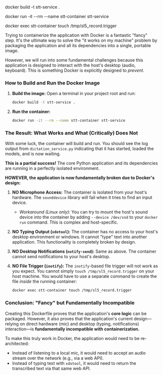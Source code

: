 docker build -t stt-service .

docker run -it --rm --name stt-container stt-service

docker exec stt-container touch /tmp/sl5_record.trigger


Trying to containerize the application with Docker is a fantastic "fancy" step. It's the ultimate way to solve the "it works on my machine" problem by packaging the application and all its dependencies into a single, portable image.

However, we will run into some fundamental challenges because this application is designed to interact with the host's desktop (audio, keyboard). This is something Docker is explicitly designed to *prevent*.

### How to Build and Run the Docker Image

1.  **Build the image:** Open a terminal in your project root and run:
    ```bash
    docker build -t stt-service .
    ```
2.  **Run the container:**
    ```bash
    docker run -it --rm --name stt-container stt-service
    ```

### The Result: What Works and What (Critically) Does Not

With some luck, the container will build and run. You should see the log output from `dictation_service.py` indicating that it has started, loaded the models, and is now waiting.

**This is a partial success!** The core Python application and its dependencies are running in a perfectly isolated environment.

**HOWEVER, the application is now fundamentally broken due to Docker's design:**

1.  **NO Microphone Access:** The container is isolated from your host's hardware. The `sounddevice` library will fail when it tries to find an input device.
    *   *Workaround (Linux only):* You can try to mount the host's sound device into the container by adding `--device /dev/snd` to your `docker run` command. This is complex and host-specific.

2.  **NO Typing Output (`xdotool`):** The container has no access to your host's desktop environment or windows. It cannot "type" text into another application. This functionality is completely broken by design.

3.  **NO Desktop Notifications (`notify-send`):** Same as above. The container cannot send notifications to your host's desktop.

4.  **NO File Trigger (`inotify`):** The `inotify`-based file trigger will not work as you expect. You cannot simply `touch /tmp/sl5_record.trigger` on your host machine. You would have to use a separate command to create the file *inside* the running container:
    ```bash
    docker exec stt-container touch /tmp/sl5_record.trigger
    ```

### Conclusion: "Fancy" but Fundamentally Incompatible

Creating this Dockerfile proves that the application's **core logic** can be packaged. However, it also proves that the application's current design—relying on direct hardware (mic) and desktop (typing, notifications) interaction—is **fundamentally incompatible with containerization.**

To make this truly work in Docker, the application would need to be re-architected:
*   Instead of listening to a local mic, it would need to accept an audio stream over the network (e.g., via a web API).
*   Instead of typing text with `xdotool`, it would need to return the transcribed text via that same web API.
